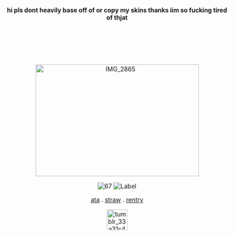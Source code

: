 <div align="center">

<b> hi pls dont heavily base off of or copy my skins thanks iim so fucking tired of thjat </b>

<br>
<br>
<br>
<br>
<br>


<img width="373" height="256" alt="IMG_2865" src="https://github.com/user-attachments/assets/c98b1629-c655-44b5-8a28-db37319ed86c" />



  ![67](https://komarev.com/ghpvc/?username=chanceglazer&color=d8c1b3&label=marked)  ![Label](https://img.shields.io/badge/note-samglazer-748c91)


[ata](https://samuelfrnwilliams.atabook.org/) . [straw](https://samuelfrnnwilliams.straw.page/) . [rentry](https://rentry.co/gr0wing_f3rnz)

 <img width="47" height="47" alt="tumblr_33a31c460e482f08659ca8f2fac7e51a_358823c0_1280" src="https://files.catbox.moe/nlufj9.png" />



</div>
